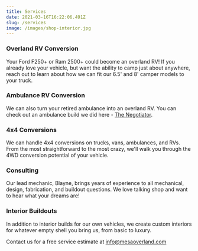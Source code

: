 ```yaml
---
title: Services
date: 2021-03-16T16:22:06.491Z
slug: /services
image: /images/shop-interior.jpg
---
```


### Overland RV Conversion

Your Ford F250+ or Ram 2500+ could become an overland RV! If you already love your vehicle, but want the ability to camp just about anywhere, reach out to learn about how we can fit our 6.5' and 8' camper models to your truck.

### Ambulance RV Conversion

We can also turn your retired ambulance into an overland RV. You can check out an ambulance build we did here - [The Negotiator](builds/thenegotiator).

### 4x4 Conversions

We can handle 4x4 conversions on trucks, vans, ambulances, and RVs. From the most straightforward to the most crazy, we'll walk you through the 4WD conversion potential of your vehicle.

### Consulting

Our lead mechanic, Blayne, brings years of experience to all mechanical, design, fabrication, and buildout questions. We love talking shop and want to hear what your dreams are!

### Interior Buildouts

In addition to interior builds for our own vehicles, we create custom interiors for whatever empty shell you bring us, from basic to luxury.

Contact us for a free service estimate at info@mesaoverland.com
